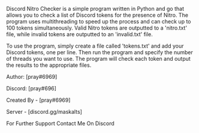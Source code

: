 Discord Nitro Checker is a simple program written in Python and go that allows you to check a list of Discord tokens for the presence of Nitro. The program uses multithreading to speed up the process and can check up to 100 tokens simultaneously. Valid Nitro tokens are outputted to a 'nitro.txt' file, while invalid tokens are outputted to an 'invalid.txt' file.

To use the program, simply create a file called 'tokens.txt' and add your Discord tokens, one per line. Then run the program and specify the number of threads you want to use. The program will check each token and output the results to the appropriate files.

Author: [pray#6969]

Discord: [pray#696]

Created By - [pray#6969]

Server - [discord.gg/maskalts]

For Further Support Contact Me On Discord
